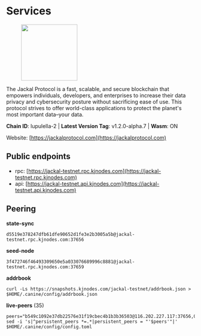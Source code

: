 # Services

<figure><img src="https://raw.githubusercontent.com/kj89/testnet_manuals/main/pingpub/logos/jackal.png" width="150" alt=""><figcaption></figcaption></figure>

The Jackal Protocol is a fast, scalable, and secure blockchain that empowers  individuals, developers, and enterprises to increase their data privacy and  cybersecurity posture without sacrificing ease of use. This protocol strives  to offer world-class applications to protect the planet's most important data–your data.

**Chain ID**: lupulella-2 | **Latest Version Tag**: v1.2.0-alpha.7 | **Wasm**: ON

Website: [https://jackalprotocol.com](https://jackalprotocol.com)


## Public endpoints

* rpc: [https://jackal-testnet.rpc.kjnodes.com](https://jackal-testnet.rpc.kjnodes.com)
* api: [https://jackal-testnet.api.kjnodes.com](https://jackal-testnet.api.kjnodes.com)

## Peering

**state-sync**

```
d5519e378247dfb61dfe90652d1fe3e2b3005a5b@jackal-testnet.rpc.kjnodes.com:37656
```

**seed-node**

```
3f472746f46493309650e5a033076689996c8881@jackal-testnet.rpc.kjnodes.com:37659
```

**addrbook**
```
curl -Ls https://snapshots.kjnodes.com/jackal-testnet/addrbook.json > $HOME/.canine/config/addrbook.json
```

**live-peers** (35)
```
peers="b549c1092e37db22576e31f19cbec4b1b3b36503@116.202.227.117:37656,09d9127972ded9e22f9f11833ed7fcfa149cf1fa@65.109.92.240:19126,9b2bbd5121265ebbf9003341e8a2e0abdbc24b67@46.228.199.8:26656,f3e70d3de1974208af04dac6fabd657ab4abf0ff@65.108.75.107:24656,0394449cab5a29f24dd4f37683d3b7622f27c0fc@65.108.206.118:61156,451622fd913f6119a67f67e65f3ab82c3fbea529@78.107.253.133:32656,a76cb9a09652ad3f62987966dda2199a0ee1bf64@65.109.90.33:17556,6c7100291f35132ac1b58ff7c6d05b4ce75512b7@65.108.70.119:36156,a0f726a3dffb45d9cbde0913701bd757fcd7e434@157.90.2.254:36656,d5519e378247dfb61dfe90652d1fe3e2b3005a5b@65.109.68.190:37656,f02bbeb265ead3acc3de4d07f8cbe68d8679f002@65.109.92.148:60856,3c6d856a429224201d78c7f28026874d10a27f57@5.75.227.78:26656,84af58201840781a0a62449d1dcdb0ad0cf5bdb3@91.223.3.144:26356,6c6c7f370febd64447770da8aec0b9d359d61565@65.109.70.23:17556,fabb22d283df1698de657c2bf4084892362136d6@65.21.232.149:26656,5eedbfbe64b942f4ab54db3842acf3bfab034c24@161.97.74.88:46656,2ededbdbd98580e22ae8c3676e37b6e1fc1d987b@142.132.248.253:23656,372111fd8c3c11a57cd34db58b2bdd8d2b6e5005@172.104.19.93:26656,bb36af02fd6e50f3bedbc58b3589bdc203d896fc@103.19.25.157:26656,80420ad774e622bda8e1dfa9b80da11eee7eed1f@144.126.140.252:29656,9a2c091798681f89b11f8eea370bf9c6284437c5@167.86.115.183:26656,d466ed1bb4f49df46ea148c3f2e8e7e65d9268ee@89.117.48.173:2516,5c2a752c9b1952dbed075c56c600c3a79b58c395@195.3.220.57:26906,3d3408f7768441344a7cf8c3b313f9309930464d@95.111.225.137:39656,fad8061d59f269330d1545cea615d7ef3ff7bb44@209.34.205.57:26656,cecc087977336da1e9ccd2c50097cd9e7d5e1874@141.95.33.39:26656,84f520678ef59ea02f942fa6323ec562ca5a3249@45.79.161.178:26656,0e3058446ee9b1ad449b5d3a60d5c4f92dd3785c@65.109.30.12:56656,1b191fb9ef837dec648136097f94925a15dd85ab@213.170.135.20:26516,27238e2f804bf28a14c186a2e0f0ceaae0d2588f@176.9.98.24:30566,c28ae12dc190b2abfc578f8ed2fea90fa5ff3b1d@65.108.134.208:26656,94b63fddfc78230f51aeb7ac34b9fb86bd042a77@46.4.53.94:30567,b26f63f307ca8e80033cbc618f7577e5be7f0c1a@95.217.118.96:27363,4ea723e652f11433734ae2aa6f364ef0510d6636@16.163.74.176:26626,ade4d8bc8cbe014af6ebdf3cb7b1e9ad36f412c0@176.9.82.221:17556"
sed -i 's|^persistent_peers *=.*|persistent_peers = "'$peers'"|' $HOME/.canine/config/config.toml
```
